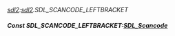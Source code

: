 _[sdl2](../../modules/sdl2/sdl2-module.md):[sdl2](../../modules/sdl2/sdl2-module.md).SDL\_SCANCODE\_LEFTBRACKET_
##### Const SDL\_SCANCODE\_LEFTBRACKET:[SDL_Scancode](../../modules/sdl2/sdl2-sdl_scancode.md)
